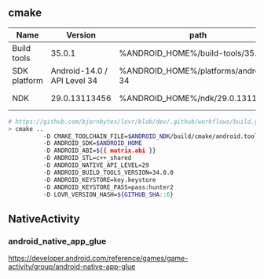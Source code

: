 ## cmake

| Name         | Version                     | path                                | note            |
| ------------ | --------------------------- | ----------------------------------- | --------------- |
| Build tools  | 35.0.1                      | %ANDROID_HOME%/build-tools/35.0.1   |                 |
| SDK platform | Android-14.0 / API Level 34 | %ANDROID_HOME%/platforms/android-34 |                 |
| NDK          | 29.0.13113456               | %ANDROID_HOME%/ndk/29.0.13113456    | cmake toolchain |

```sh
# https://github.com/bjornbytes/lovr/blob/dev/.github/workflows/build.yml
> cmake ..
          -D CMAKE_TOOLCHAIN_FILE=$ANDROID_NDK/build/cmake/android.toolchain.cmake
          -D ANDROID_SDK=$ANDROID_HOME
          -D ANDROID_ABI=${{ matrix.abi }}
          -D ANDROID_STL=c++_shared
          -D ANDROID_NATIVE_API_LEVEL=29
          -D ANDROID_BUILD_TOOLS_VERSION=34.0.0
          -D ANDROID_KEYSTORE=key.keystore
          -D ANDROID_KEYSTORE_PASS=pass:hunter2
          -D LOVR_VERSION_HASH=${GITHUB_SHA::6}
```

## NativeActivity

### android_native_app_glue

https://developer.android.com/reference/games/game-activity/group/android-native-app-glue
